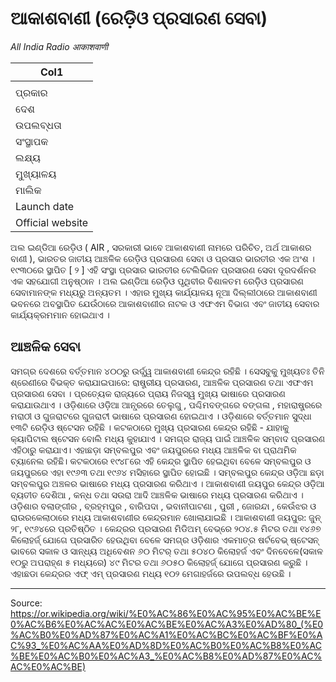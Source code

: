 # ଆକାଶବାଣୀ (ରେଡ଼ିଓ ପ୍ରସାରଣ ସେବା)

*All India Radio आकाशवाणी*

| Col1 |
| --- |
|  |
| ପ୍ରକାର |
| ଦେଶ |
| ଉପଲବ୍ଧତା |
| ସଂସ୍ଥାପକ |
| ଲକ୍ଷ୍ୟ |
| ମୁଖ୍ୟାଳୟ |
| ମାଲିକ |
| Launch date |
| Official website |

ଅଲ ଇଣ୍ଡିଆ ରେଡ଼ିଓ ( AIR , ସରକାରୀ ଭାବେ ଆକାଶବାଣୀ ନାମରେ ପରିଚିତ, ଅର୍ଥ ଆକାଶର ବାଣୀ ), ଭାରତର ଜାତୀୟ ଆଞ୍ଚଳିକ ରେଡ଼ିଓ ପ୍ରସାରଣ ସେବା ଓ ପ୍ରସାର ଭାରତୀର ଏକ ଅଂଶ । ୧୯୩୦ରେ ସ୍ଥାପିତ [ ୨ ] ଏହି ସଂସ୍ଥା ପ୍ରସାର ଭାରତୀର ଟେଲିଭିଜନ ପ୍ରସାରଣ ସେବା ଦୂରଦର୍ଶନର ଏକ ସହଯୋଗୀ ଅନୁଷ୍ଠାନ । ଅଲ ଇଣ୍ଡିଆ ରେଡ଼ିଓ ପୃଥିବୀର ବିଶାଳତମ ରେଡ଼ିଓ ପ୍ରସାରଣ ସେବାମାନଙ୍କ ମଧ୍ୟରୁ ଅନ୍ୟତମ । ଏହାର ମୁଖ୍ୟ କାର୍ଯ୍ୟାଳୟ ନୂଆ ଦିଲ୍ଲୀଠାରେ ଆକାଶବାଣୀ ଭବନରେ ଅବସ୍ଥାପିତ ଯେଉଁଠାରେ ଆକାଶବାଣୀର ନାଟକ ଓ ଏଫଏମ ବିଭାଗ ଏବଂ ଜାତୀୟ ସେବାର କାର୍ଯ୍ୟକ୍ରମମାନ ହୋଇଥାଏ ।

## ଆଞ୍ଚଳିକ ସେବା

ସମଗ୍ର ଦେଶରେ ବର୍ତ୍ତମାନ ୪୦୦ରୁ ଉର୍ଦ୍ଧ୍ୱ ଆକାଶବାଣୀ କେନ୍ଦ୍ର ରହିଛି । ସେସବୁକୁ ମୁଖ୍ୟତଃ ତିନି ଶ୍ରେଣୀରେ ବିଭକ୍ତ କରାଯାଇପାରେ: ରାଷ୍ଟ୍ରୀୟ ପ୍ରସାରଣ, ଆଞ୍ଚଳିକ ପ୍ରସାରଣ ତଥା ଏଫଏମ ପ୍ରସାରଣ ସେବା । ପ୍ରତ୍ୟେକ ରାଜ୍ୟରେ ପ୍ରାୟ ନିଜସ୍ୱ ମୁଖ୍ୟ ଭାଷାରେ ପ୍ରସାରଣ କରାଯାଉଥାଏ । ଓଡ଼ିଶାରେ ଓଡ଼ିଆ ଆନ୍ଧ୍ରରେ ତେଲୁଗୁ , ପଶ୍ଚିମବଙ୍ଗରେ ବଙ୍ଗଳା , ମହାରାଷ୍ଟ୍ରରେ ମରାଠୀ ଓ ଗୁଜରାଟରେ ଗୁଜରାଟୀ ଭାଷାରେ ପ୍ରସାରଣ ହୋଇଥାଏ । ଓଡ଼ିଶାରେ ବର୍ତ୍ତମାନ ସୁଦ୍ଧା ୧୩ଟି ରେଡ଼ିଓ ଷ୍ଟେସନ ରହିଛି । କଟକଠାରେ ମୁଖ୍ୟ ପ୍ରସାରଣ କେନ୍ଦ୍ର ରହିଛି - ଯାହାକୁ କ୍ୟାପିଟାଲ ଷ୍ଟେସନ ବୋଲି ମଧ୍ୟ କୁହାଯାଏ । ସମଗ୍ର ରାଜ୍ୟ ପାଇଁ ଆଞ୍ଚଳିକ ସମ୍ବାଦ ପ୍ରସାରଣ ଏହିଠାରୁ କରାଯାଏ। ଏହାଛଡ଼ା ସମ୍ବଲପୁର ଏବଂ ଜୟପୁରରେ ମଧ୍ୟ ଆଞ୍ଚଳିକ ବା ପ୍ରାଥମିକ ଚ୍ୟାନେଲ ରହିଛି। କଟକଠାରେ ୧୯୪୮ରେ ଏହି କେନ୍ଦ୍ର ସ୍ଥାପିତ ହେଇଥିବା ବେଳେ ସମ୍ବଲପୁର ଓ ଜୟପୁରରେ ଏହା ୧୯୬୩ ତଥା ୧୯୬୪ ମସିହାରେ ସ୍ଥାପିତ ହୋଇଛି । ସମ୍ବଲପୁର କେନ୍ଦ୍ର ଓଡ଼ିଆ ଛଡ଼ା ସମ୍ବଲପୁର ଅଞ୍ଚଳର ଭାଷାରେ ମଧ୍ୟ ପ୍ରସାରଣ କରିଥାଏ । ଆକାଶବାଣୀ ଜୟପୁର କେନ୍ଦ୍ର ଓଡ଼ିଆ ବ୍ୟତୀତ ଦେଶିଆ , କନ୍ଧ ତଥା ସଉରା ଆଦି ଆଞ୍ଚଳିକ ଭାଷାରେ ମଧ୍ୟ ପ୍ରସାରଣ କରିଥାଏ । ଓଡ଼ିଶାର ବଲାଙ୍ଗୀର , ବ୍ରହ୍ମପୁର , ବାରିପଦା , ଭବାନୀପାଟଣା , ପୁରୀ , ଜୋରନ୍ଦା , କେଉଁଝର ଓ ରାଉରକେଲାଠାରେ ମଧ୍ୟ ଆକାଶବାଣୀର କେନ୍ଦ୍ରମାନ ଖୋଲାଯାଇଛି ।
ଆକାଶବାଣୀ ଜୟପୁର: ଜୁନ୍ ୨୮, ୧୯୬୪ରେ ପ୍ରତିଷ୍ଠିତ । କେନ୍ଦ୍ରର ପ୍ରସାରଣ ମିଡିଅମ୍ ବେଭ୍ରେ ୨୦୪.୫ ମିଟର ତଥା ୧୪୬୭ କିଲୋହର୍ଜ୍ ଯୋଗେ ପ୍ରସାରିତ ହେଉଥିବା ବେଳେ ସମଗ୍ର ଓଡ଼ିଶାର ଏକମାତ୍ର ଷର୍ଟବେଭ୍ ଷ୍ଟେସନ୍ ଭାବରେ ସକାଳ ଓ ସାନ୍ଧ୍ୟ ଅଧିବେଶନ ୬୦ ମିଟର୍ ତଥା ୫୦୪୦ କିଲୋହର୍ଜ ଏବଂ ଦିନବେଳେ(ସକାଳ ୧୦ରୁ ଅପରାହ୍ଣ ୫ ମଧ୍ୟରେ) ୪୯ ମିଟର ତଥା ୬୦୫୦ କିଲୋହର୍ଜ୍ ଯୋଗେ ପ୍ରସାରଣ କରୁଛି । ଏହାଛଡା କେନ୍ଦ୍ରର ଏଫ୍ ଏମ୍ ପ୍ରସାରଣ ମଧ୍ୟ ୧୦୨ ମେଗାହର୍ଜରେ ଉପଲବ୍ଧ ହେଉଛି ।

---
Source: https://or.wikipedia.org/wiki/%E0%AC%86%E0%AC%95%E0%AC%BE%E0%AC%B6%E0%AC%AC%E0%AC%BE%E0%AC%A3%E0%AD%80_(%E0%AC%B0%E0%AD%87%E0%AC%A1%E0%AC%BC%E0%AC%BF%E0%AC%93_%E0%AC%AA%E0%AD%8D%E0%AC%B0%E0%AC%B8%E0%AC%BE%E0%AC%B0%E0%AC%A3_%E0%AC%B8%E0%AD%87%E0%AC%AC%E0%AC%BE)
